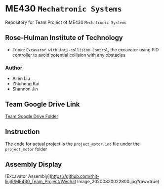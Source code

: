 # ME430 `Mechatronic Systems`
Repository for Team Project of ME430 `Mechatronic Systems`
## Rose-Hulman Institute of Technology
 - Topic: `Excavator with Anti-collision Control`, the excavator using PID controller to avoid potential collision with any obstacles
### Author
 - Allen Liu
 - Zhicheng Kai
 - Shannon Jin
 ## Team Google Drive Link
 [Team Google Drive Folder](https://drive.google.com/drive/folders/1gOOvGnefZ6KSsOD7Iz33mTfya7JrbwNx?usp=sharing)
 ## Instruction
 The code for actual project is the `project_motor.ino` file under the `project_motor` folder
 ## Assembly Display
 [Excavator Assembly](https://github.com/rhit-liuj9/ME430_Team_Project/Wechat Image_20200820022800.jpg?raw=true)
